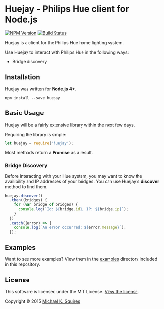 # Huejay - Philips Hue client for Node.js

[![NPM Version](https://badge.fury.io/js/huejay.svg)](https://www.npmjs.com/package/huejay)
[![Build Status](https://api.travis-ci.org/sqmk/huejay.svg?branch=master)](https://travis-ci.org/sqmk/huejay)

Huejay is a client for the Philips Hue home lighting system.

Use Huejay to interact with Philips Hue in the following ways:
- Bridge discovery

## Installation

Huejay was written for **Node.js 4+**.

`npm install --save huejay`

## Basic Usage

Huejay will be a fairly extensive library within the next few days.

Requiring the library is simple:

```js
let huejay = require('huejay');
```

Most methods return a **Promise** as a result.

### Bridge Discovery

Before interacting with your Hue system, you may want to know the availibility
and IP addresses of your bridges. You can use Huejay's **discover** method to find
them.

```js
huejay.discover()
  .then((bridges) {
    for (var bridge of bridges) {
      console.log(`Id: ${bridge.id}, IP: ${bridge.ip}`);
    }
  })
  .catch((error) => {
    console.log(`An error occurred: ${error.message}`);
  });
```

## Examples

Want to see more examples? View them in the [examples](examples) directory included
in this repository.

## License

This software is licensed under the MIT License. [View the license](LICENSE).

Copyright © 2015 [Michael K. Squires](http://sqmk.com)